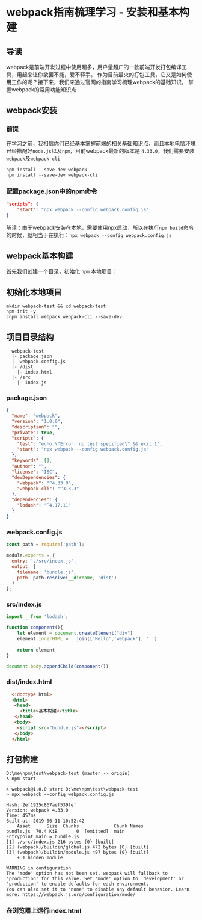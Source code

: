 # webpack指南梳理学习 - 安装和基本构建

## 导读

webpack是前端开发过程中使用超多，用户量超广的一款前端开发打包编译工具，用起来让你欲罢不能，爱不释手。
作为目前最火的打包工具，它又是如何使用工作的呢？接下来，我们来通过官网的指南学习梳理webpack的基础知识，
掌握webpack的常用功能知识点

## webpack安装

### 前提

在学习之前，我相信你们已经基本掌握前端的相关基础知识点，而且本地电脑环境已经搭配好`node.js`以及`npm`，目前webpack最新的版本是
`4.33.0`，我们需要安装`webpack`及`webpack-cli`

```shell
npm install --save-dev webpack
npm install --save-dev webpack-cli
```

### 配置package.json中的npm命令

```json
"scripts": {
    "start": "npx webpack --config webpack.config.js"
}
```

解读：由于webpack安装在本地，需要使用npx启动，所以在执行`npm build`命令的时候，就相当于在执行：`npx webpack --config webpack.config.js`

## webpack基本构建

首先我们创建一个目录，初始化 `npm` 本地项目：

## 初始化本地项目

```shell
mkdir webpack-test && cd webpack-test
npm init -y
cnpm install webpack webpack-cli --save-dev
```

## 项目目录结构

```text
  webpack-test
  |- package.json
  |- webpack.config.js
  |- /dist
    |- index.html
  |- /src
    |- index.js
```

### package.json 

```json
{
  "name": "webpack",
  "version": "1.0.0",
  "description": "",
  "private": true,
  "scripts": {
    "test": "echo \"Error: no test specified\" && exit 1",
	"start": "npx webpack --config webpack.config.js"
  },
  "keywords": [],
  "author": "",
  "license": "ISC",
  "devDependencies": {
    "webpack": "^4.33.0",
    "webpack-cli": "^3.3.3"
  },
  "dependencies": {
    "lodash": "^4.17.11"
  }
}

```

### webpack.config.js 

```js
const path = require('path');

module.exports = {
  entry: './src/index.js',
  output: {
    filename: 'bundle.js',
    path: path.resolve(__dirname, 'dist')
  }
};
```

### src/index.js
```js
import _ from 'lodash';

function component(){
	let element = document.createElement("div")
	element.innerHTML = _.join(['Hello','webpack'], ' ')
	
	return element
}

document.body.appendChild(component())
```
### dist/index.html

```html
  <!doctype html>
  <html>
   <head>
     <title>基本构建</title>
   </head>
   <body>
    <script src="bundle.js"></script>
   </body>
  </html>
```

## 打包构建

```shell
D:\me\npm\test\webpack-test (master -> origin)
λ npm start

> webpack@1.0.0 start D:\me\npm\test\webpack-test
> npx webpack --config webpack.config.js

Hash: 2ef1925c867aef539fef
Version: webpack 4.33.0
Time: 457ms
Built at: 2019-06-11 10:52:42
    Asset      Size  Chunks             Chunk Names
bundle.js  70.4 KiB       0  [emitted]  main
Entrypoint main = bundle.js
[1] ./src/index.js 216 bytes {0} [built]
[2] (webpack)/buildin/global.js 472 bytes {0} [built]
[3] (webpack)/buildin/module.js 497 bytes {0} [built]
    + 1 hidden module

WARNING in configuration
The 'mode' option has not been set, webpack will fallback to 'production' for this value. Set 'mode' option to 'development' or 'production' to enable defaults for each environment.
You can also set it to 'none' to disable any default behavior. Learn more: https://webpack.js.org/configuration/mode/
```

### 在浏览器上运行index.html





















